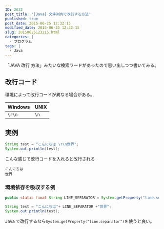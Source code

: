 ```yaml
---
ID: 2032
post_title: '[Java] 文字列内で改行する方法'
published: true
post_date: 2015-06-25 12:32:15
modified_date: 2015-06-25 12:32:15
slug: 20150625123215.html
categories: |
  - プログラム
tags: |
  - Java
---
```

「JAVA 改行 方法」みたいな検索ワードがあったので思い出しつつ書いてみる。
<!--more-->

## 改行コード

環境によって改行コードが異なる場合がある。

| Windows | UNIX |
| --- | --- |
| `\r\n` | `\n` |


## 実例

```java
String test = "こんにちは \r\n世界";
System.out.println(test);
```

こんな感じで改行コードを入れると改行される

```
こんにちは
世界
```

### 環境依存を吸収する例

```java
public static final String LINE_SEPARATOR = System.getProperty("line.separator");

String test = "こんにちは"+ LINE_SEPARATOR +"世界";
System.out.println(test);
```

Java で改行するなら`System.getProperty("line.separator")`を使うと良い。